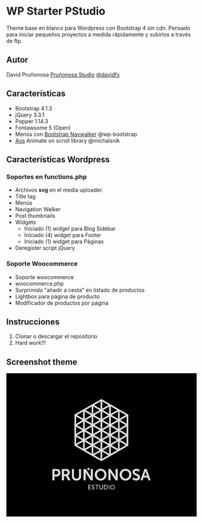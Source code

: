 # WP Starter PStudio
Theme base en blanco para Wordpress con Bootstrap 4 sin cdn. Pensado para iniciar pequeños proyectos a medida rápidamente y subirlos a través de ftp.

## Autor
David Pruñonosa
[Pruñonosa Studio](https://www.usehelvetica.net)
[@davidfx](https://twitter.com/davidfx?lang=es) 

## Características
* Bootstrap 4.1.3
* jQuery 3.3.1
* Popper 1.14.3
* Fontawsome 5 (Open)
* Menús con [Bootstrap Navwalker](https://github.com/wp-bootstrap/wp-bootstrap-navwalker) @wp-bootstrap
* [Aos](https://github.com/michalsnik/aos) Animate on scroll library @michalsnik


## Características Wordpress

### Soportes en functions.php
* Archivos **svg** en el media uploader.
* Title tag
* Menús
* Navigation Walker
* Post thumbnails
* Widgets
  * Iniciado (1) widget para Blog Sidebar
  * Iniciado (4) widget para Footer
  * Iniciado (1) widget para Páginas
* Deregister script jQuery

### Soporte Woocommerce
* Soporte woocommerce
* woocommerce.php
* Surprimido "añadir a cesta" en listado de productos
* Lightbox para página de producto
* Modificador de productos por página

## Instrucciones
1. Clonar o descargar el repositorio
2. Hard work!!!

## Screenshot theme
![Theme Screenshot](https://raw.githubusercontent.com/davidpru/WP-Starter-PStudio/master/screenshot.png)
